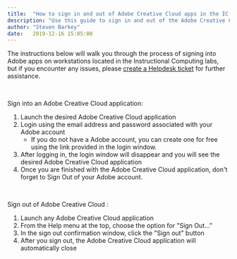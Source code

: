 ```yaml
---
title:  "How to sign in and out of Adobe Creative Cloud apps in the IC Labs"
description: "Use this guide to sign in and out of the Adobe Creative Cloud apps in the Instructional Computing Labs."
author: "Steven Barkey"
date:   2019-12-16 15:05:00
---
```

<p>The instructions below will walk you through the process of signing into Adobe apps on workstations located in the Instructional Computing labs, but if you encounter any issues, please <a class="external-link" href="https://caeshelp.ucdavis.edu" target="_blank">create a Helpdesk ticket</a> for further assistance.</p>
<br />
<p>Sign into an Adobe Creative Cloud application:</p>
<ol style="PADDING-LEFT: 30px">
  <li>Launch the desired Adobe Creative Cloud application</li>
  <li>Login using the email address and password associated with your Adobe account
    <ul>
      <li>If you do not have a Adobe account, you can create one for free using the link provided in the login window.</li>
    </ul>
  </li>
  <li>After logging in, the login window will disappear and you will see the desired Adobe Creative Cloud application</li>
  <li>Once you are finished with the Adobe Creative Cloud application, don't forget to Sign Out of your Adobe account.</li>
</ol>
<br />
<p>Sign out of Adobe Creative Cloud :</p>
<ol style="PADDING-LEFT: 30px">
  <li>Launch any Adobe Creative Cloud application</li>
  <li>From the Help menu at the top, choose the option for "Sign Out..."</li>
  <li>In the sign out confirmation window, click the "Sign out" button</li>
  <li>After you sign out, the Adobe Creative Cloud application will automatically close</li>
</ol>
